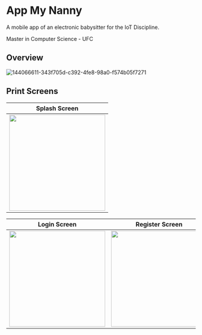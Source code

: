 # App My Nanny

A mobile app of an electronic babysitter for the IoT Discipline.

Master in Computer Science - UFC

## Overview

![144066611-343f705d-c392-4fe8-98a0-f574b05f7271](https://user-images.githubusercontent.com/23506996/152996890-75fba76d-2490-403e-b2ce-259852c3d194.png)

## Print Screens

| Splash Screen |
| ------------- |
| <img src="https://user-images.githubusercontent.com/23506996/153272303-e4996ccc-761b-4ccc-b859-020acabd86ca.gif" width="255">

| Login Screen | Register Screen |
| ------------- | ------------- |
| <img src="https://user-images.githubusercontent.com/23506996/153273061-a6d2c59d-e9f5-4980-aeaf-9c3b83a27f60.png" width="255"> | <img src="https://user-images.githubusercontent.com/23506996/153277336-1f93306e-8c4f-4642-9276-fa88469340fb.png" width="255"> |

